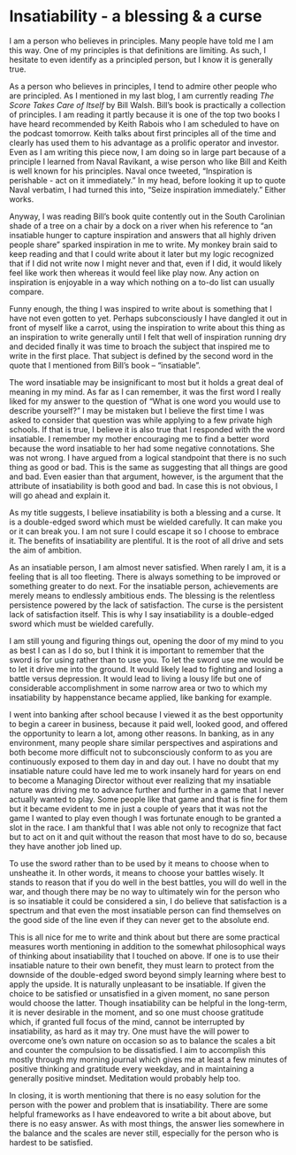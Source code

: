 # Insatiability - a blessing & a curse

I am a person who believes in principles. Many people have told me I am this way. One of my principles is that definitions are limiting. As such, I hesitate to even identify as a principled person, but I know it is generally true.

As a person who believes in principles, I tend to admire other people who are principled. As I mentioned in my last blog, I am currently reading _The Score Takes Care of Itself_ by Bill Walsh. Bill’s book is practically a collection of principles. I am reading it partly because it is one of the top two books I have heard recommended by Keith Rabois who I am scheduled to have on the podcast tomorrow. Keith talks about first principles all of the time and clearly has used them to his advantage as a prolific operator and investor. Even as I am writing this piece now, I am doing so in large part because of a principle I learned from Naval Ravikant, a wise person who like Bill and Keith is well known for his principles. Naval once tweeted, “Inspiration is perishable - act on it immediately.” In my head, before looking it up to quote Naval verbatim, I had turned this into, “Seize inspiration immediately.” Either works.

Anyway, I was reading Bill’s book quite contently out in the South Carolinian shade of a tree on a chair by a dock on a river when his reference to “an insatiable hunger to capture inspiration and answers that all highly driven people share” sparked inspiration in me to write. My monkey brain said to keep reading and that I could write about it later but my logic recognized that if I did not write now I might never and that, even if I did, it would likely feel like work then whereas it would feel like play now. Any action on inspiration is enjoyable in a way which nothing on a to-do list can usually compare.

Funny enough, the thing I was inspired to write about is something that I have not even gotten to yet. Perhaps subconsciously I have dangled it out in front of myself like a carrot, using the inspiration to write about this thing as an inspiration to write generally until I felt that well of inspiration running dry and decided finally it was time to broach the subject that inspired me to write in the first place. That subject is defined by the second word in the quote that I mentioned from Bill’s book – “insatiable”.

The word insatiable may be insignificant to most but it holds a great deal of meaning in my mind. As far as I can remember, it was the first word I really liked for my answer to the question of “What is one word you would use to describe yourself?” I may be mistaken but I believe the first time I was asked to consider that question was while applying to a few private high schools. If that is true, I believe it is also true that I responded with the word insatiable. I remember my mother encouraging me to find a better word because the word insatiable to her had some negative connotations. She was not wrong. I have argued from a logical standpoint that there is no such thing as good or bad. This is the same as suggesting that all things are good and bad. Even easier than that argument, however, is the argument that the attribute of insatiability is both good and bad. In case this is not obvious, I will go ahead and explain it.

As my title suggests, I believe insatiability is both a blessing and a curse. It is a double-edged sword which must be wielded carefully. It can make you or it can break you. I am not sure I could escape it so I choose to embrace it. The benefits of insatiability are plentiful. It is the root of all drive and sets the aim of ambition. 

As an insatiable person, I am almost never satisfied. When rarely I am, it is a feeling that is all too fleeting. There is always something to be improved or something greater to do next. For the insatiable person, achievements are merely means to endlessly ambitious ends. The blessing is the relentless persistence powered by the lack of satisfaction. The curse is the persistent lack of satisfaction itself. This is why I say insatiability is a double-edged sword which must be wielded carefully.

I am still young and figuring things out, opening the door of my mind to you as best I can as I do so, but I think it is important to remember that the sword is for using rather than to use you. To let the sword use me would be to let it drive me into the ground. It would likely lead to fighting and losing a battle versus depression. It would lead to living a lousy life but one of considerable accomplishment in some narrow area or two to which my insatiability by happenstance became applied, like banking for example. 

I went into banking after school because I viewed it as the best opportunity to begin a career in business, because it paid well, looked good, and offered the opportunity to learn a lot, among other reasons. In banking, as in any environment, many people share similar perspectives and aspirations and both become more difficult not to subconsciously conform to as you are continuously exposed to them day in and day out. I have no doubt that my insatiable nature could have led me to work insanely hard for years on end to become a Managing Director without ever realizing that my insatiable nature was driving me to advance further and further in a game that I never actually wanted to play. Some people like that game and that is fine for them but it became evident to me in just a couple of years that it was not the game I wanted to play even though I was fortunate enough to be granted a slot in the race. I am thankful that I was able not only to recognize that fact but to act on it and quit without the reason that most have to do so, because they have another job lined up. 

To use the sword rather than to be used by it means to choose when to unsheathe it. In other words, it means to choose your battles wisely. It stands to reason that if you do well in the best battles, you will do well in the war, and though there may be no way to ultimately win for the person who is so insatiable it could be considered a sin, I do believe that satisfaction is a spectrum and that even the most insatiable person can find themselves on the good side of the line even if they can never get to the absolute end.

This is all nice for me to write and think about but there are some practical measures worth mentioning in addition to the somewhat philosophical ways of thinking about insatiability that I touched on above. If one is to use their insatiable nature to their own benefit, they must learn to protect from the downside of the double-edged sword beyond simply learning where best to apply the upside. It is naturally unpleasant to be insatiable. If given the choice to be satisfied or unsatisfied in a given moment, no sane person would choose the latter. Though insatiability can be helpful in the long-term, it is never desirable in the moment, and so one must choose gratitude which, if granted full focus of the mind, cannot be interrupted by insatiability, as hard as it may try. One must have the will power to overcome one’s own nature on occasion so as to balance the scales a bit and counter the compulsion to be dissatisfied. I aim to accomplish this mostly through my morning journal which gives me at least a few minutes of positive thinking and gratitude every weekday, and in maintaining a generally positive mindset. Meditation would probably help too.

In closing, it is worth mentioning that there is no easy solution for the person with the power and problem that is insatiability. There are some helpful frameworks as I have endeavored to write a bit about above, but there is no easy answer. As with most things, the answer lies somewhere in the balance and the scales are never still, especially for the person who is hardest to be satisfied.
